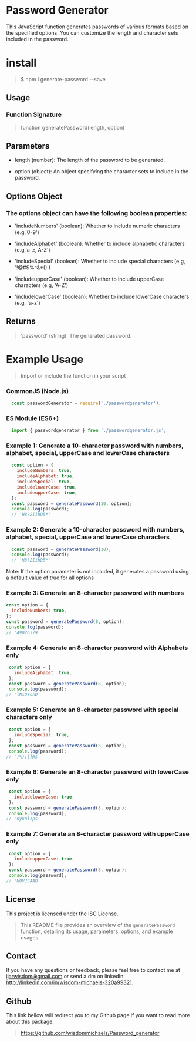 # Password Generator

This JavaScript function generates passwords of various formats based on the specified options. You can customize the length and character sets included in the password.

# install
> $ npm i generate-password --save

## Usage
### Function Signature 
> function generatePassword(length, option)

## Parameters

* length (number): The length of the password to be generated.

* option (object): An object specifying the character sets to include in the password.

## Options Object

### The options object can have the following boolean properties:

* 'includeNumbers' (boolean): Whether to include numeric characters (e.g,'0-9')

* 'includeAlphabet' (boolean): Whether to include alphabetic characters (e.g,'a-z, A-Z')

* 'includeSpecial' (boolean): Whether to include special characters (e.g, '!@#$%^&*()')

* 'includeupperCase' (boolean): Whether to include upperCase characters (e.g, 'A-Z')

* 'includelowerCase' (boolean): Whether to include lowerCase characters (e.g, 'a-z')

## Returns
> 'password' (string): The generated password.

# Example Usage
> Import or include the function in your script
### CommonJS (Node.js) 
```javascript
  const passwordGenerator = require('./passwordgenerator');
```
### ES Module (ES6+) 
```javascript
  import { passwordgenerator } from './passwordgenerator.js';
```


### Example 1: Generate a 10-character password with numbers, alphabet, special, upperCase and lowerCase characters
```javascript
  const option = {
    includeNumbers: true,
    includeAlphabet: true,
    includeSpecial: true,
    includelowerCase: true,
    includeupperCase: true,
  };
  const password = generatePassword(10, option);
  console.log(password);
  // 'H8?2IihD5*'
```

### Example 2: Generate a 10-character password with numbers, alphabet, special, upperCase and lowerCase characters
```javascript
  const password = generatePassword(10);
  console.log(password);
  // 'H8?2IihD5*'
```
Note: If the option parameter is not included, it generates a password using a default value of true for all options 
  

  ### Example 3: Generate an 8-character password with numbers 
  
  ```javascript
  const option = {
    includeNumbers: true,
  };
  const password = generatePassword(8, option);
  console.log(password);
// '49076379'
```
  


 ### Example 4: Generate an 8-character password with Alphabets only
 ```javascript
  const option = {
    includeAlphabet: true,
  };
  const password = generatePassword(8, option);
  console.log(password);
// 'lNxUYohD'
```


 ### Example 5: Generate an 8-character password with special characters only
 ```javascript
  const option = {
    includeSpecial: true,
  };
  const password = generatePassword(8, option);
  console.log(password);
// ')%};|]@$'
```



 ### Example 6: Generate an 8-character password with lowerCase only
 ```javascript
  const option = {
    includelowerCase: true,
  };
  const password = generatePassword(8, option);
  console.log(password);
// 'nyknlzps'
```



 ### Example 7: Generate an 8-character password with upperCase only
 ```javascript
  const option = {
    includeupperCase: true,
  };
  const password = generatePassword(8, option);
  console.log(password);
// 'NQVJSAAB'
```


## License

This project is licensed under the ISC License.


> This README file provides an overview of the `generatePassword` function, detailing its usage, parameters, options, and example usages.

## Contact
If you have any questions or feedback, please feel free to contact me at ijarwisdom@gmail.com or send a dm on linkedIn: http://linkedin.com/in/wisdom-michaels-320a99321.

## Github 
This link bellow will redirect you to my Github page if you want to read more about this package.
> https://github.com/wisdommichaels/Password_generator
